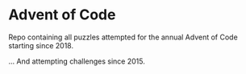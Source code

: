 # Advent of Code

Repo containing all puzzles attempted for the annual Advent of Code starting since 2018.

... And attempting challenges since 2015.
